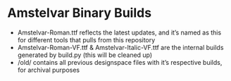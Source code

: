 # Amstelvar Binary Builds

* Amstelvar-Roman.ttf reflects the latest updates, and it’s named as this for different tools that pulls from this repository
* Amstelvar-Roman-VF.ttf & Amstelvar-Italic-VF.ttf are the internal builds generated by build.py (this will be cleaned up)
* /old/ contains all previous designspace files with it’s respective builds, for archival purposes

